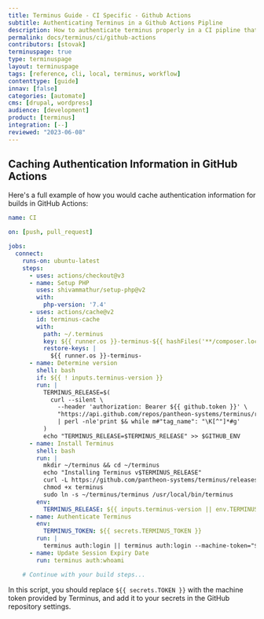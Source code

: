 ```yaml
---
title: Terminus Guide - CI Specific - Github Actions
subtitle: Authenticating Terminus in a Github Actions Pipline
description: How to authenticate terminus properly in a CI pipline that avoids errors from authenticating too many times.
permalink: docs/terminus/ci/github-actions
contributors: [stovak]
terminuspage: true
type: terminuspage
layout: terminuspage
tags: [reference, cli, local, terminus, workflow]
contenttype: [guide]
innav: [false]
categories: [automate]
cms: [drupal, wordpress]
audience: [development]
product: [terminus]
integration: [--]
reviewed: "2023-06-08"
---
```


## Caching Authentication Information in GitHub Actions

Here's a full example of how you would cache authentication information for builds in GitHub Actions:

```yaml:title=.github/workflows/terminus-cache-auth.yml
name: CI

on: [push, pull_request]

jobs:
  connect:
    runs-on: ubuntu-latest
    steps:
      - uses: actions/checkout@v3
      - name: Setup PHP
        uses: shivammathur/setup-php@v2
        with:
          php-version: '7.4'
      - uses: actions/cache@v2
        id: terminus-cache
        with:
          path: ~/.terminus
          key: ${{ runner.os }}-terminus-${{ hashFiles('**/composer.lock') }}
          restore-keys: |
            ${{ runner.os }}-terminus-
      - name: Determine version
        shell: bash
        if: ${{ ! inputs.terminus-version }}
        run: |
          TERMINUS_RELEASE=$(
            curl --silent \
              --header 'authorization: Bearer ${{ github.token }}' \
              "https://api.github.com/repos/pantheon-systems/terminus/releases/latest" \
              | perl -nle'print $& while m#"tag_name": "\K[^"]*#g'
          )
          echo "TERMINUS_RELEASE=$TERMINUS_RELEASE" >> $GITHUB_ENV
      - name: Install Terminus
        shell: bash
        run: |
          mkdir ~/terminus && cd ~/terminus
          echo "Installing Terminus v$TERMINUS_RELEASE"
          curl -L https://github.com/pantheon-systems/terminus/releases/download/$TERMINUS_RELEASE/terminus.phar --output terminus
          chmod +x terminus
          sudo ln -s ~/terminus/terminus /usr/local/bin/terminus
        env:
          TERMINUS_RELEASE: ${{ inputs.terminus-version || env.TERMINUS_RELEASE }}
      - name: Authenticate Terminus
        env:
          TERMINUS_TOKEN: ${{ secrets.TERMINUS_TOKEN }}
        run: |
          terminus auth:login || terminus auth:login --machine-token="${TERMINUS_TOKEN}"
      - name: Update Session Expiry Date
        run: terminus auth:whoami

    # Continue with your build steps...
```

In this script, you should replace `${{ secrets.TOKEN }}` with the machine token provided by Terminus, and add it to your secrets in the GitHub repository settings.
